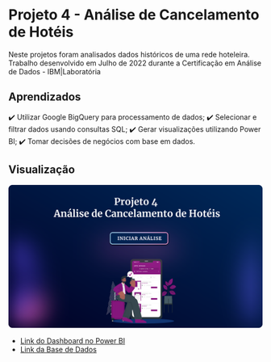 
# Projeto 4 - Análise de Cancelamento de Hotéis

Neste projetos foram analisados dados históricos de uma rede hoteleira. Trabalho desenvolvido em Julho de 2022 durante a Certificação em Análise de Dados - IBM|Laboratória


## Aprendizados
✔️ Utilizar Google BigQuery para processamento de dados;
✔️ Selecionar e filtrar dados usando consultas SQL;
✔️ Gerar visualizações utilizando Power BI;
✔️ Tomar decisões de negócios com base em dados.

## Visualização

![Dashboard Screenshot](https://github.com/Anacaloi/certificacao-ibm-laboratoria/blob/main/p4-turismo/img/capa-dash.svg)


 - [Link do Dashboard no Power BI](https://app.powerbi.com/view?r=eyJrIjoiMjYwYTEyMzYtZjBkNC00Y2M4LTk1OGYtMjZlYjQ1YTdjY2ZmIiwidCI6Ijc4MjkyODFjLTE2MWItNDcyZi04NzFkLWQyNzY2NjhlYWUwZSJ9&pageName=ReportSection)
 - [Link da Base de Dados](https://www.kaggle.com/datasets/datacertlaboratoria/projeto-4)
 
